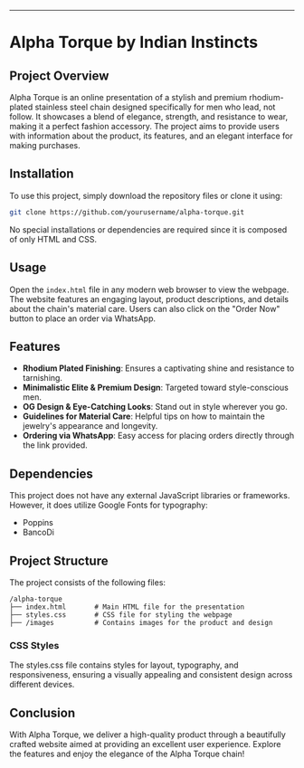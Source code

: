

---

# Alpha Torque by Indian Instincts

## Project Overview
Alpha Torque is an online presentation of a stylish and premium rhodium-plated stainless steel chain designed specifically for men who lead, not follow. It showcases a blend of elegance, strength, and resistance to wear, making it a perfect fashion accessory. The project aims to provide users with information about the product, its features, and an elegant interface for making purchases.

## Installation
To use this project, simply download the repository files or clone it using:
```bash
git clone https://github.com/yourusername/alpha-torque.git
```
No special installations or dependencies are required since it is composed of only HTML and CSS.

## Usage
Open the `index.html` file in any modern web browser to view the webpage. The website features an engaging layout, product descriptions, and details about the chain's material care. Users can also click on the "Order Now" button to place an order via WhatsApp.

## Features
- **Rhodium Plated Finishing**: Ensures a captivating shine and resistance to tarnishing.
- **Minimalistic Elite & Premium Design**: Targeted toward style-conscious men.
- **OG Design & Eye-Catching Looks**: Stand out in style wherever you go.
- **Guidelines for Material Care**: Helpful tips on how to maintain the jewelry's appearance and longevity.
- **Ordering via WhatsApp**: Easy access for placing orders directly through the link provided.

## Dependencies
This project does not have any external JavaScript libraries or frameworks. However, it does utilize Google Fonts for typography:
- Poppins
- BancoDi

## Project Structure
The project consists of the following files:

```
/alpha-torque
├── index.html       # Main HTML file for the presentation
├── styles.css       # CSS file for styling the webpage
├── /images          # Contains images for the product and design
```

### CSS Styles
The styles.css file contains styles for layout, typography, and responsiveness, ensuring a visually appealing and consistent design across different devices.

## Conclusion
With Alpha Torque, we deliver a high-quality product through a beautifully crafted website aimed at providing an excellent user experience. Explore the features and enjoy the elegance of the Alpha Torque chain!
